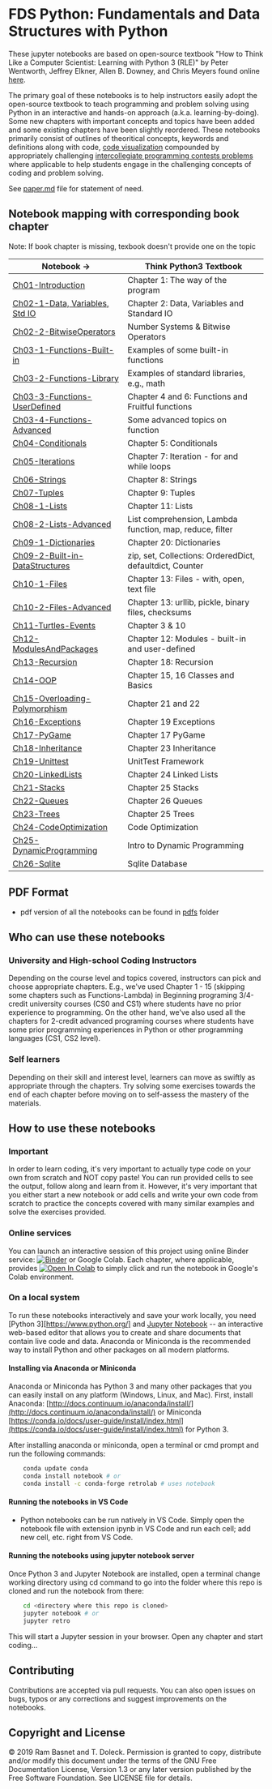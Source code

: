 # FDS Python: Fundamentals and Data Structures with Python

These jupyter notebooks are based on open-source textbook "How to Think Like a Computer Scientist: Learning with Python 3 (RLE)" by Peter Wentworth, Jeffrey Elkner, Allen B. Downey, and Chris Meyers found online [here](http://openbookproject.net/thinkcs/python/english3e/index.html).

The primary goal of these notebooks is to help instructors easily adopt the open-source textbook to teach programming and problem solving using Python in an interactive and hands-on approach (a.k.a. learning-by-doing). Some new chapters with important concepts and topics have been added and some existing chapters have been slightly reordered. These notebooks primarily consist of outlines of theoritical concepts, keywords and definitions along with code, [code visualization](https://pythontutor.com) compounded by appropriately challenging [intercollegiate programming contests problems](https://open.kattis.com) where applicable to help students engage in the challenging concepts of coding and problem solving.

See [paper.md](paper.md) file for statement of need.

## Notebook mapping with corresponding book chapter

Note: If book chapter is missing, texbook doesn't provide one on the topic

| Notebook -> | Think Python3 Textbook |
| ---------   | ---------- |
| [Ch01-Introduction](Ch01-Introduction.ipynb) | Chapter 1: The way of the program |
| [Ch02-1-Data, Variables, Std IO](Ch02-1-Data-Variables-StdIO.ipynb) | Chapter 2: Data, Variables and Standard IO |
| [Ch02-2-BitwiseOperators](Ch02-2-BitwiseOperators.ipynb) | Number Systems & Bitwise Operators |
| [Ch03-1-Functions-Built-in](Ch03-1-Functions-Built-in.ipynb) | Examples of some built-in functions |
| [Ch03-2-Functions-Library](Ch03-2-Functions-Library.ipynb) | Examples of standard libraries, e.g., math                |
| [Ch03-3-Functions-UserDefined](Ch03-3-Functions-UserDefined.ipynb)| Chapter 4 and 6: Functions and Fruitful functions |
| [Ch03-4-Functions-Advanced](Ch03-4-Functions-Advanced.ipynb) | Some advanced topics on function |
| [Ch04-Conditionals](Ch04-Conditionals.ipynb) | Chapter 5: Conditionals  |
| [Ch05-Iterations](Ch05-Iterations.ipynb) | Chapter 7: Iteration - for and while loops |
| [Ch06-Strings](Ch06-Strings.ipynb) | Chapter 8: Strings |
| [Ch07-Tuples](Ch07-Tuples.ipynb) | Chapter 9: Tuples |
| [Ch08-1-Lists](Ch08-1-Lists.ipynb) | Chapter 11: Lists  |
| [Ch08-2-Lists-Advanced](Ch08-2-Lists-Comprehension-Lambda.ipynb) | List comprehension, Lambda function, map, reduce, filter  |
| [Ch09-1-Dictionaries](Ch09-1-Dictionaries.ipynb) | Chapter 20: Dictionaries |
| [Ch09-2-Built-in-DataStructures](Ch09-2-Built-in-DataStructures.ipynb) | zip, set, Collections: OrderedDict, defaultdict, Counter  |
| [Ch10-1-Files](Ch10-1-Files.ipynb) | Chapter 13: Files - with, open, text file |
| [Ch10-2-Files-Advanced](Ch10-2-Files-Advanced.ipynb)  | Chapter 13: urllib, pickle, binary files, checksums  |
| [Ch11-Turtles-Events](Ch11-Turtles-Events.ipynb) | Chapter 3 & 10 |
| [Ch12-ModulesAndPackages](Ch12-Modules.ipynb) | Chapter 12: Modules - built-in and user-defined |
| [Ch13-Recursion](Ch13-Recursion.ipynb) | Chapter 18: Recursion  |
| [Ch14-OOP](Ch14-OOP.ipynb) | Chapter 15, 16 Classes and Basics  |
| [Ch15-Overloading-Polymorphism](Ch15-Overloading-Polymorphism.ipynb) | Chapter 21 and 22 |
| [Ch16-Exceptions](Ch16-Exceptions.ipynb) | Chapter 19 Exceptions  |
| [Ch17-PyGame](Ch17-PyGame.ipynb) | Chapter 17 PyGame |
| [Ch18-Inheritance](Ch18-Inheritance.ipynb) | Chapter 23 Inheritance |
| [Ch19-Unittest](Ch19-UnitTest.ipynb) | UnitTest Framework |
| [Ch20-LinkedLists](Ch20-LinkedLists.ipynb) | Chapter 24 Linked Lists |
| [Ch21-Stacks](Ch21-Stacks.ipynb) | Chapter 25 Stacks |
| [Ch22-Queues](Ch22-Queues.ipynb) | Chapter 26 Queues |
| [Ch23-Trees](Ch23-Trees.ipynb) | Chapter 25 Trees |
| [Ch24-CodeOptimization](Ch24-CodeOptimization-ExecutionTime.ipynb) | Code Optimization |
| [Ch25-DynamicProgramming](Ch25-DynamicProgramming.ipynb) | Intro to Dynamic Programming |
| [Ch26-Sqlite](Ch26-SqliteDB.ipynb) | Sqlite Database |

## PDF Format

- pdf version of all the notebooks can be found in [pdfs](https://github.com/rambasnet/Python-Notebooks/tree/master/pdfs) folder

## Who can use these notebooks

### University and High-school Coding Instructors

Depending on the course level and topics covered, instructors can pick and choose appropriate chapters. E.g., we've used Chapter 1 - 15 (skipping some chapters such as Functions-Lambda) in Beginning programing 3/4-credit university courses (CS0 and CS1) where students have no prior experience to programming. On the other hand, we've also used all the chapters for 2-credit advanced programing courses where students have some prior programming experiences in Python or other programming languages (CS1, CS2 level).

### Self learners

Depending on their skill and interest level, learners can move as swiftly as appropriate through the chapters. Try solving some exercises towards the end of each chapter before moving on to self-assess the mastery of the materials.

## How to use these notebooks

### Important

In order to learn coding, it's very important to actually type code on your own from scratch and NOT copy paste! You can run provided cells to see the output, follow along and learn from it. However, it's very important that you either start a new notebook or add cells and write your own code from scratch to practice the concepts covered with many similar examples and solve the exercises provided.

### Online services

You can launch an interactive session of this project using online Binder service:
[![Binder](https://mybinder.org/badge_logo.svg)](https://mybinder.org/v2/gh/rambasnet/thinkpythonnotebooks/master) or Google Colab. Each chapter, where applicable, provides [![Open In Colab](https://colab.research.google.com/assets/colab-badge.svg)](https://colab.research.google.com) to simply click and run the notebook in Google's Colab environment.

### On a local system

To run these notebooks interactively and save your work locally, you need [Python 3][https://www.python.org/] and [Jupyter Notebook](http://jupyter.org/) -- an interactive web-based editor that allows you to create and share documents that contain live code and data. Anaconda or Miniconda is the recommended way to install Python and other packages on all modern platforms.

#### Installing via Anaconda or Miniconda

Anaconda or Miniconda has Python 3 and many other packages that you can easily install on any platform (Windows, Linux, and Mac). First, install Anaconda: [http://docs.continuum.io/anaconda/install/](http://docs.continuum.io/anaconda/install/) or Miniconda [https://conda.io/docs/user-guide/install/index.html](https://conda.io/docs/user-guide/install/index.html) for Python 3.

After installing anaconda or miniconda, open a terminal or cmd prompt and run the following commands:

```bash
    conda update conda
    conda install notebook # or
    conda install -c conda-forge retrolab # uses notebook
```

#### Running the notebooks in VS Code

- Python notebooks can be run natively in VS Code. Simply open the notebook file with extension ipynb in VS Code and run each cell; add new cell, etc. right from VS Code.

#### Running the notebooks using jupyter notebook server

Once Python 3 and Jupyter Notebook are installed, open a terminal change working directory using cd command to go into the folder where this repo is cloned and run the notebook from there:

```bash
    cd <directory where this repo is cloned>
    jupyter notebook # or
    jupyter retro
```

This will start a Jupyter session in your browser. Open any chapter and start coding...

## Contributing

Contributions are accepted via pull requests. You can also open issues on bugs, typos or any corrections and suggest improvements on the notebooks.

## Copyright and License

&copy; 2019 Ram Basnet and T. Doleck. Permission is granted to copy, distribute and/or modify this document
under the terms of the GNU Free Documentation License, Version 1.3
or any later version published by the Free Software Foundation. See LICENSE file for details.
